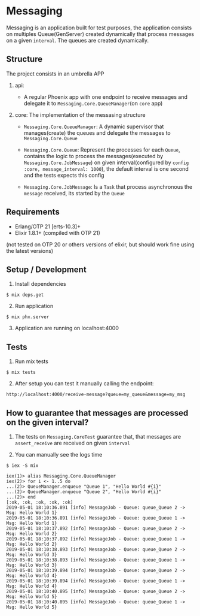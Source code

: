 # Messaging

Messaging is an application built for test purposes, the application consists on multiples Queue(GenServer) created dynamically that process messages on a given `interval`.
The queues are created dynamically.

## Structure

The project consists in an umbrella APP

1. api: 
	* A regular Phoenix app with one endpoint to receive messages and delegate it to `Messaging.Core.QueueManager`(on `core` app)

2. core: The implementation of the messasing structure
 	 * `Messaging.Core.QueueManager`: A dynamic supervisor that manages(create) the queues and delegate the messages to `Messaging.Core.Queue`
	 
	 * `Messaging.Core.Queue`: Represent the processes for each `Queue`, contains the logic to process the messages(executed by `Messaging.Core.JobMessage`) on given interval(configured by `config :core, message_interval: 1000`), the default interval is one second and the tests expects this config
	 
	 * `Messaging.Core.JobMessage`: Is a `Task` that process asynchronous the `message` received, its started by the `Queue`

## Requirements

* Erlang/OTP 21 [erts-10.3]+
* Elixir 1.8.1+ (compiled with OTP 21)

(not tested on OTP 20 or others versions of elixir, but should work fine using the latest versions)

## Setup / Development

1. Install dependencies

```shell
$ mix deps.get
```

2. Run application

```shell
$ mix phx.server
```

3. Application are running on localhost:4000


## Tests

1. Run mix tests

```shell
$ mix tests
```

2. After setup you can test it manually calling the endpoint:

```
http://localhost:4000/receive-message?queue=my_queue&message=my_msg
```

## How to guarantee that messages are processed on the given interval?

1. The tests on `Messaging.CoreTest` guarantee that, that messages are `assert_receive` are received on given `interval`

2. You can manually see the logs time


```
$ iex -S mix

iex(1)> alias Messaging.Core.QueueManager
iex(2)> for i <- 1..5 do                                                      
...(2)> QueueManager.enqueue "Queue 1", "Hello World #{i}"                    
...(2)> QueueManager.enqueue "Queue 2", "Hello World #{i}"
...(2)> end
[:ok, :ok, :ok, :ok, :ok]
2019-05-01 18:10:36.891 [info] MessageJob - Queue: queue_Queue 2 -> Msg: Hello World 1}
2019-05-01 18:10:36.891 [info] MessageJob - Queue: queue_Queue 1 -> Msg: Hello World 1}
2019-05-01 18:10:37.892 [info] MessageJob - Queue: queue_Queue 2 -> Msg: Hello World 2}
2019-05-01 18:10:37.892 [info] MessageJob - Queue: queue_Queue 1 -> Msg: Hello World 2}
2019-05-01 18:10:38.893 [info] MessageJob - Queue: queue_Queue 2 -> Msg: Hello World 3}
2019-05-01 18:10:38.893 [info] MessageJob - Queue: queue_Queue 1 -> Msg: Hello World 3}
2019-05-01 18:10:39.894 [info] MessageJob - Queue: queue_Queue 2 -> Msg: Hello World 4}
2019-05-01 18:10:39.894 [info] MessageJob - Queue: queue_Queue 1 -> Msg: Hello World 4}
2019-05-01 18:10:40.895 [info] MessageJob - Queue: queue_Queue 2 -> Msg: Hello World 5}
2019-05-01 18:10:40.895 [info] MessageJob - Queue: queue_Queue 1 -> Msg: Hello World 5}
```